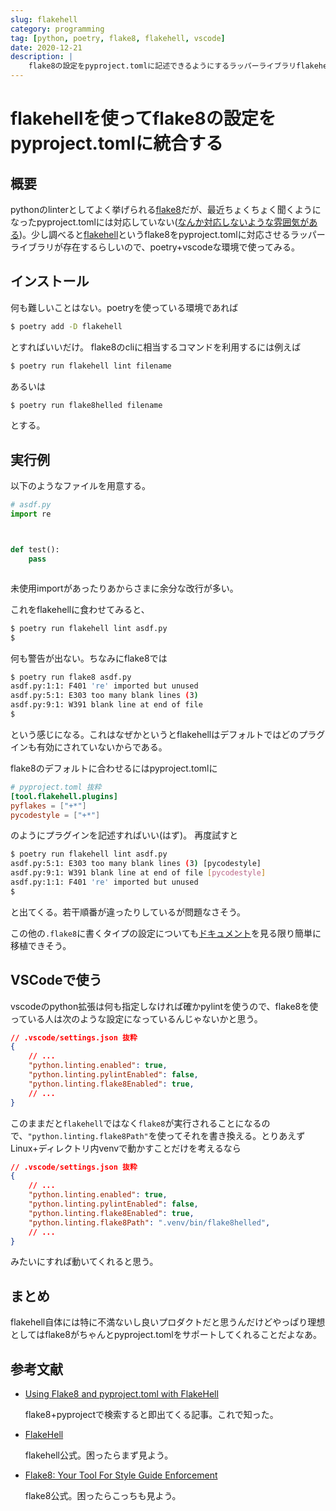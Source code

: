```yaml
---
slug: flakehell
category: programming
tag: [python, poetry, flake8, flakehell, vscode]
date: 2020-12-21
description: |
    flake8の設定をpyproject.tomlに記述できるようにするラッパーライブラリflakehellを試してみる
---
```


# flakehellを使ってflake8の設定をpyproject.tomlに統合する

## 概要

pythonのlinterとしてよく挙げられる[flake8](https://flake8.pycqa.org/en/latest/)だが、最近ちょくちょく聞くようになったpyproject.tomlには対応していない([なんか対応しないような雰囲気がある](https://gitlab.com/pycqa/flake8/-/issues/428))。少し調べると[flakehell](https://flakehell.readthedocs.io/)というflake8をpyproject.tomlに対応させるラッパーライブラリが存在するらしいので、poetry+vscodeな環境で使ってみる。

## インストール

何も難しいことはない。poetryを使っている環境であれば

```sh
$ poetry add -D flakehell
```

とすればいいだけ。
flake8のcliに相当するコマンドを利用するには例えば

```sh
$ poetry run flakehell lint filename
```

あるいは

```sh
$ poetry run flake8helled filename
```

とする。

## 実行例

以下のようなファイルを用意する。

```python
# asdf.py
import re



def test():
    pass



```

未使用importがあったりあからさまに余分な改行が多い。

これをflakehellに食わせてみると、

```sh
$ poetry run flakehell lint asdf.py
$
```

何も警告が出ない。ちなみにflake8では

```sh
$ poetry run flake8 asdf.py
asdf.py:1:1: F401 're' imported but unused
asdf.py:5:1: E303 too many blank lines (3)
asdf.py:9:1: W391 blank line at end of file
$
```

という感じになる。これはなぜかというとflakehellはデフォルトではどのプラグインも有効にされていないからである。

flake8のデフォルトに合わせるにはpyproject.tomlに

```toml
# pyproject.toml 抜粋
[tool.flakehell.plugins]
pyflakes = ["+*"]
pycodestyle = ["+*"]
```

のようにプラグインを記述すればいい(はず)。
再度試すと

```sh
$ poetry run flakehell lint asdf.py
asdf.py:5:1: E303 too many blank lines (3) [pycodestyle]
asdf.py:9:1: W391 blank line at end of file [pycodestyle]
asdf.py:1:1: F401 're' imported but unused
$
```

と出てくる。若干順番が違ったりしているが問題なさそう。

この他の`.flake8`に書くタイプの設定についても[ドキュメント](https://flakehell.readthedocs.io/config.html)を見る限り簡単に移植できそう。

## VSCodeで使う

vscodeのpython拡張は何も指定しなければ確かpylintを使うので、flake8を使っている人は次のような設定になっているんじゃないかと思う。

```json
// .vscode/settings.json 抜粋
{
    // ...
    "python.linting.enabled": true,
    "python.linting.pylintEnabled": false,
    "python.linting.flake8Enabled": true,
    // ...
}
```

このままだと`flakehell`ではなく`flake8`が実行されることになるので、`"python.linting.flake8Path"`を使ってそれを書き換える。とりあえずLinux+ディレクトリ内venvで動かすことだけを考えるなら

```json
// .vscode/settings.json 抜粋
{
    // ...
    "python.linting.enabled": true,
    "python.linting.pylintEnabled": false,
    "python.linting.flake8Enabled": true,
    "python.linting.flake8Path": ".venv/bin/flake8helled",
    // ...
}
```

みたいにすれば動いてくれると思う。

## まとめ

flakehell自体には特に不満ないし良いプロダクトだと思うんだけどやっぱり理想としてはflake8がちゃんとpyproject.tomlをサポートしてくれることだよなあ。

## 参考文献

- [Using Flake8 and pyproject.toml with FlakeHell](https://dev.to/bowmanjd/using-flake8-and-pyproject-toml-with-flakehell-1cn1)

    flake8+pyprojectで検索すると即出てくる記事。これで知った。

- [FlakeHell](https://flakehell.readthedocs.io/)

    flakehell公式。困ったらまず見よう。

- [Flake8: Your Tool For Style Guide Enforcement](https://flake8.pycqa.org/)

    flake8公式。困ったらこっちも見よう。
